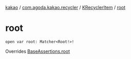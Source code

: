 [kakao](../../index.md) / [com.agoda.kakao.recycler](../index.md) / [KRecyclerItem](index.md) / [root](./root.md)

# root

`open var root: Matcher<Root!>!`

Overrides [BaseAssertions.root](../../com.agoda.kakao.common.assertions/-base-assertions/root.md)


